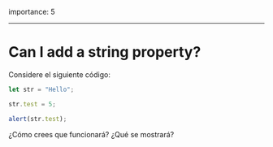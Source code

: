 importance: 5

---

# Can I add a string property?


Considere el siguiente código:

```js
let str = "Hello";

str.test = 5;

alert(str.test);
```

¿Cómo crees que funcionará? ¿Qué se mostrará?
